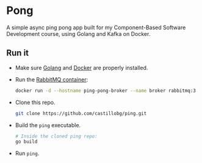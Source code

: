 # Pong

A simple async ping pong app built for my Component-Based Software Development course, using Golang
and Kafka on Docker.

## Run it

- Make sure [Golang](https://golang.org/dl/) and
[Docker](https://docs.docker.com/engine/installation/) are properly installed.

- Run the [RabbitMQ container](https://hub.docker.com/_/rabbitmq/):
  ```sh
  docker run -d --hostname ping-pong-broker --name broker rabbitmq:3
  ```

- Clone this repo.

  ```sh
  git clone https://github.com/castillobg/ping.git
  ```

- Build the `ping` executable.

  ```sh
  # Inside the cloned ping repo:
  go build
  ```

- Run `ping`.
